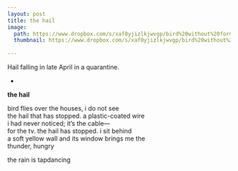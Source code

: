 ```yaml
---
layout: post
title: the hail
image:
  path: https://www.dropbox.com/s/xaf0yjizlkjwvgp/bird%20without%20form%20with%20name.png?raw=1
  thumbnail: https://www.dropbox.com/s/xaf0yjizlkjwvgp/bird%20without%20form%20with%20name.png?raw=1
  
---
```


Hail falling in late April in a quarantine. 

<!--more-->

-

**the hail**

bird flies over the houses, i do not see <br/>
the hail that has stopped. a plastic-coated wire <br/>
i had never noticed; it’s the cable— <br/>
for the tv. the hail has stopped. i sit behind <br/>
a soft yellow wall and its window brings me the <br/>
thunder, hungry

the rain is tapdancing

